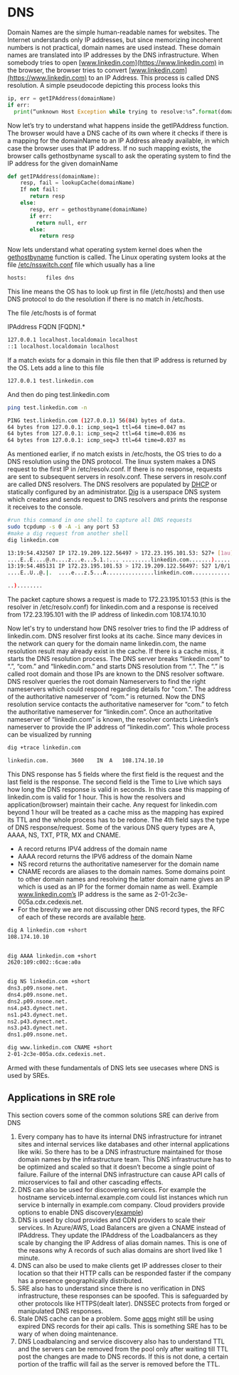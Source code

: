 # DNS
Domain Names are the simple human-readable names for websites. The Internet understands only IP addresses, but since memorizing incoherent numbers is not practical, domain names are used instead. These domain names are translated into IP addresses by the DNS infrastructure. When somebody tries to open [www.linkedin.com](https://www.linkedin.com) in the browser, the browser tries to convert [www.linkedin.com](https://www.linkedin.com) to an IP Address. This process is called DNS resolution. A simple pseudocode depicting this process looks this

```python
ip, err = getIPAddress(domainName)
if err:
  print(“unknown Host Exception while trying to resolve:%s”.format(domainName))
```

Now let’s try to understand what happens inside the getIPAddress function. The browser would have a DNS cache of its own where it checks if there is a mapping for the domainName to an IP Address already available, in which case the browser uses that IP address. If no such mapping exists, the browser calls gethostbyname syscall to ask the operating system to find the IP address for the given domainName

```python
def getIPAddress(domainName):
    resp, fail = lookupCache(domainName)
    If not fail:
       return resp
    else:
       resp, err = gethostbyname(domainName)
       if err:
         return null, err
       else:
          return resp
```

Now lets understand what operating system kernel does when the [gethostbyname](https://man7.org/linux/man-pages/man3/gethostbyname.3.html) function is called. The Linux operating system looks at the file [/etc/nsswitch.conf](https://man7.org/linux/man-pages/man5/nsswitch.conf.5.html) file which usually has a line

```bash
hosts:      files dns
```

This line means the OS has to look up first in file (/etc/hosts) and then use DNS protocol to do the resolution if there is no match in /etc/hosts. 

The file /etc/hosts is of format


IPAddress FQDN [FQDN].*

```bash
127.0.0.1 localhost.localdomain localhost
::1 localhost.localdomain localhost
```

If a match exists for a domain in this file then that IP address is returned by the OS. Lets add a line to this file

```bash
127.0.0.1 test.linkedin.com
```

And then do ping test.linkedin.com

```bash
ping test.linkedin.com -n
```

```bash
PING test.linkedin.com (127.0.0.1) 56(84) bytes of data.
64 bytes from 127.0.0.1: icmp_seq=1 ttl=64 time=0.047 ms
64 bytes from 127.0.0.1: icmp_seq=2 ttl=64 time=0.036 ms
64 bytes from 127.0.0.1: icmp_seq=3 ttl=64 time=0.037 ms

```

As mentioned earlier, if no match exists in /etc/hosts, the OS tries to do a DNS resolution using the DNS protocol. The linux system makes a DNS request to the first IP in /etc/resolv.conf. If there is no response, requests are sent to subsequent servers in resolv.conf. These servers in resolv.conf are called DNS resolvers. The DNS resolvers are populated by [DHCP](https://en.wikipedia.org/wiki/Dynamic_Host_Configuration_Protocol) or statically configured by an administrator. 
[Dig](https://linux.die.net/man/1/dig) is a userspace DNS system which creates and sends request to DNS resolvers and prints the response it receives to the console.

```bash
#run this command in one shell to capture all DNS requests
sudo tcpdump -s 0 -A -i any port 53
#make a dig request from another shell
dig linkedin.com
```

```bash 
13:19:54.432507 IP 172.19.209.122.56497 > 172.23.195.101.53: 527+ [1au] A? linkedin.com. (41)
....E..E....@.n....z...e...5.1.:... .........linkedin.com.......)........
13:19:54.485131 IP 172.23.195.101.53 > 172.19.209.122.56497: 527 1/0/1 A 108.174.10.10 (57)
....E..U..@.|.	....e...z.5...A...............linkedin.com..............3..l.

..)........
```


The packet capture shows a request is made to 172.23.195.101:53 (this is the resolver in /etc/resolv.conf) for linkedin.com and a response is received from 172.23.195.101 with the IP address of linkedin.com 108.174.10.10

Now let's try to understand how DNS resolver tries to find the IP address of linkedin.com. DNS resolver first looks at its cache. Since many devices in the network can query for the domain name linkedin.com, the name resolution result may already exist in the cache. If there is a cache miss, it starts the DNS resolution process. The DNS server breaks “linkedin.com” to “.”, “com.” and “linkedin.com.” and starts DNS resolution from “.”. The “.” is called root domain and those IPs are known to the DNS resolver software. DNS resolver queries the root domain Nameservers to find the right nameservers which could respond regarding details for "com.". The address of the authoritative nameserver of “com.” is returned. Now the DNS resolution service contacts the authoritative nameserver for “com.” to fetch the authoritative nameserver for “linkedin.com”. Once an authoritative nameserver of “linkedin.com” is known, the resolver contacts Linkedin’s nameserver to provide the IP address of “linkedin.com”. This whole process can be visualized by running 

```bash
dig +trace linkedin.com
```


```bash
linkedin.com.		3600	IN	A	108.174.10.10
```
This DNS response has 5 fields where the first field is the request and the last field is the response. The second field is the Time to Live which says how long the DNS response is valid in seconds. In this case this mapping of linkedin.com is valid for 1 hour. This is how the resolvers and application(browser) maintain their cache. Any request for linkedin.com beyond 1 hour will be treated as a cache miss as the mapping has expired its TTL and the whole process has to be redone.
The 4th field says the type of DNS response/request. Some of the various DNS query types are
A, AAAA, NS, TXT, PTR, MX and CNAME. 
- A record returns IPV4 address of the domain name 
- AAAA record returns the IPV6 address of the domain Name
- NS record returns the authoritative nameserver for the domain name
- CNAME records are aliases to the domain names. Some domains point to other domain names and resolving the latter domain name gives an IP which is used as an IP for the former domain name as well. Example www.linkedin.com’s IP address is the same as 2-01-2c3e-005a.cdx.cedexis.net. 
- For the brevity we are not discussing other DNS record types, the RFC of each of these records are available [here](https://en.wikipedia.org/wiki/List_of_DNS_record_types).

```bash
dig A linkedin.com +short
108.174.10.10


dig AAAA linkedin.com +short
2620:109:c002::6cae:a0a


dig NS linkedin.com +short
dns3.p09.nsone.net.
dns4.p09.nsone.net.
dns2.p09.nsone.net.
ns4.p43.dynect.net.
ns1.p43.dynect.net.
ns2.p43.dynect.net.
ns3.p43.dynect.net.
dns1.p09.nsone.net.

dig www.linkedin.com CNAME +short
2-01-2c3e-005a.cdx.cedexis.net.
```
Armed with these fundamentals of DNS lets see usecases where DNS is used by SREs.

## Applications in SRE role

This section covers some of the common solutions SRE can derive from DNS

1. Every company has to have its internal DNS infrastructure for intranet sites and internal services like databases and other internal applications like wiki. So there has to be a DNS infrastructure maintained for those domain names by the infrastructure team. This DNS infrastructure has to be optimized and scaled so that it doesn’t become a single point of failure. Failure of the internal DNS infrastructure can cause API calls of microservices to fail and other cascading effects.
2. DNS can also be used for discovering services. For example the hostname serviceb.internal.example.com could list instances which run service b internally in example.com company. Cloud providers provide options to enable DNS discovery([example](https://docs.aws.amazon.com/whitepapers/latest/microservices-on-aws/service-discovery.html#dns-based-service-discovery))
3. DNS is used by cloud provides and CDN providers to scale their services. In Azure/AWS, Load Balancers are given a CNAME instead of IPAddress. They update the IPAddress of the Loadbalancers as they scale by changing the IP Address of alias domain names. This is one of the reasons why A records of such alias domains are short lived like 1 minute.
4. DNS can also be used to make clients get IP addresses closer to their location so that their HTTP calls can be responded faster if the company has a presence geographically distributed. 
5. SRE also has to understand since there is no verification in DNS infrastructure, these responses can be spoofed. This is safeguarded by other protocols like HTTPS(dealt later). DNSSEC protects from forged or manipulated DNS responses.
6. Stale DNS cache can be a problem. Some [apps](https://stackoverflow.com/questions/1256556/how-to-make-java-honor-the-dns-caching-timeout) might still be using expired DNS records for their api calls. This is something SRE has to be wary of when doing maintenance.
7. DNS Loadbalancing and service discovery also has to understand TTL and the servers can be removed from the pool only after waiting till TTL post the changes are made to DNS records. If this is not done, a certain portion of the traffic will fail as the server is removed before the TTL.





